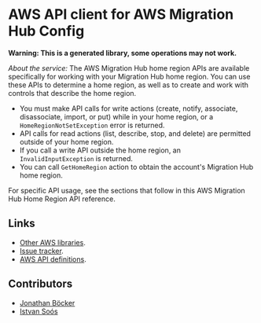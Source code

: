 # AWS API client for AWS Migration Hub Config

**Warning: This is a generated library, some operations may not work.**

*About the service:*
The AWS Migration Hub home region APIs are available specifically for
working with your Migration Hub home region. You can use these APIs to
determine a home region, as well as to create and work with controls that
describe the home region.

<ul>
<li>
You must make API calls for write actions (create, notify, associate,
disassociate, import, or put) while in your home region, or a
<code>HomeRegionNotSetException</code> error is returned.
</li>
<li>
API calls for read actions (list, describe, stop, and delete) are permitted
outside of your home region.
</li>
<li>
If you call a write API outside the home region, an
<code>InvalidInputException</code> is returned.
</li>
<li>
You can call <code>GetHomeRegion</code> action to obtain the account's
Migration Hub home region.
</li>
</ul>
For specific API usage, see the sections that follow in this AWS Migration
Hub Home Region API reference.

## Links

- [Other AWS libraries](https://github.com/agilord/aws_client/tree/master/generated).
- [Issue tracker](https://github.com/agilord/aws_client/issues).
- [AWS API definitions](https://github.com/aws/aws-sdk-js/tree/master/apis).

## Contributors

- [Jonathan Böcker](https://github.com/Schwusch)
- [Istvan Soós](https://github.com/isoos)

